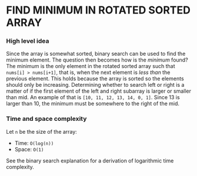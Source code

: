 # FIND MINIMUM IN ROTATED SORTED ARRAY

### High level idea

Since the array is somewhat sorted, binary search can be used to find the minimum element. The question then becomes how is the _minimum_ found? The minimum is the only element in the rotated sorted array such that `nums[i] > nums[i+1]`, that is, when the next element is _less than_ the previous element. This holds because the array is sorted so the elements should only be increasing. Determining whether to search left or right is a matter of if the first element of the left and right subarray is larger or smaller than mid. An example of that is `[10, 11, 12, 13, 14, 0, 1]`. Since 13 is larger than 10, the minimum must be somewhere to the right of the mid.

### Time and space complexity

Let `n` be the size of the array:

- Time: `O(log(n))` <br>
- Space: `O(1)` <br>

See the binary search explanation for a derivation of logarithmic time complexity.
